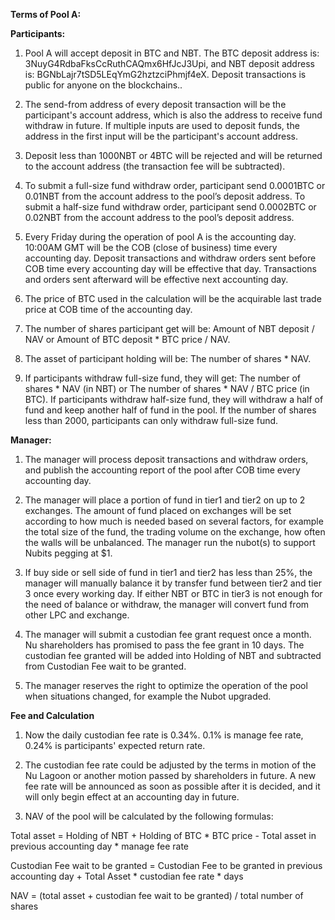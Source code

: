 ﻿

**Terms of Pool A:**

**Participants:**

1. Pool A will accept deposit in BTC and NBT. The BTC deposit address is: 3NuyG4RdbaFksCcRuthCAQmx6HfJcJ3Upi, and NBT deposit address is: BGNbLajr7tSD5LEqYmG2hztzciPhmjf4eX. Deposit transactions is public for anyone on the blockchains..
    
2. The send-from address of every deposit transaction will be the participant's account address, which is also the address to receive fund withdraw in future. If multiple inputs are used to deposit funds, the address in the first input will be the participant's account address. 

3. Deposit less than 1000NBT or 4BTC will be rejected and will be returned to the account address (the transaction fee will be subtracted).

4. To submit a full-size fund withdraw order, participant send 0.0001BTC or 0.01NBT from the account address to the pool’s deposit address. To submit a half-size fund withdraw order, participant send 0.0002BTC or 0.02NBT from the account address to the pool’s deposit address.
    
5. Every Friday during the operation of pool A is the accounting day. 10:00AM GMT will be the COB (close of business) time every accounting day. Deposit transactions and withdraw orders sent before COB time every accounting day will be effective that day. Transactions and orders sent afterward will be effective next accounting day.
    
6. The price of BTC used in the calculation will be the acquirable last trade price at COB time of the accounting day.

7. The number of shares participant get will be: Amount of NBT deposit / NAV or Amount of BTC deposit * BTC price / NAV.
    
8. The asset of participant holding will be: The number of shares * NAV.
    
9. If participants withdraw full-size fund, they will get: The number of shares * NAV (in NBT) or The number of shares * NAV / BTC price (in BTC). If participants withdraw half-size fund, they will withdraw a half of fund and keep another half of fund in the pool. If the number of shares less than
2000, participants can only withdraw full-size fund.

**Manager:**

1. The manager will process deposit transactions and withdraw orders, and publish the accounting report of the pool after COB time every accounting day.

2. The manager will place a portion of fund in tier1 and tier2 on up to 2 exchanges. The amount of fund placed on exchanges will be set according to how much is needed based on several factors, for example the total size of the fund, the trading volume on the exchange, how often the walls will be unbalanced. The manager run the nubot(s) to support Nubits pegging at $1. 

3. If buy side or sell side of fund in tier1 and tier2 has less than 25%, the manager will manually balance it by transfer fund between tier2 and tier 3 once every working day. If either NBT or BTC in tier3 is not enough for the need of balance or withdraw, the manager will convert fund from other
LPC and exchange.

4. The manager will submit a custodian fee grant request once a month. Nu shareholders has promised to pass the fee grant in 10 days. The custodian fee granted will be added into Holding of NBT and subtracted from Custodian Fee wait to be granted.

5. The manager reserves the right to optimize the operation of the pool when situations changed, for example the Nubot upgraded.

**Fee and Calculation**

1. Now the daily custodian fee rate is 0.34%. 0.1% is manage fee rate, 0.24% is participants' expected return rate.

2. The custodian fee rate could be adjusted by the terms in motion of the Nu Lagoon or another motion passed by shareholders in future. A new fee rate will be announced as soon as possible after it is decided, and it will only begin effect at an accounting day in future. 

3. NAV of the pool will be calculated by the following formulas:

Total asset = Holding of NBT + Holding of BTC * BTC price - Total asset in previous accounting day * manage fee rate

Custodian Fee wait to be granted = Custodian Fee to be granted in previous accounting day + Total Asset * custodian fee rate * days

NAV = (total asset + custodian fee wait to be granted) / total number of shares